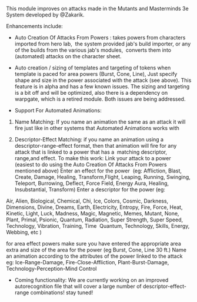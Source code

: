 This module improves on attacks made in the Mutants and Masterminds 3e System developed by @Zakarik.

Enhancements include:

- Auto Creation Of Attacks From Powers : takes powers from characters imported from hero lab,  the system provided jab's build importer, or any of the builds from the various jab's modules,  converts them into (automated) attacks on the character sheet. 

- Auto creation / sizing of templates and targeting of tokens when template is paced for area powers (Burst, Cone, Line), Just specify shape and size in the power associated with the attack (see above). This feature is in alpha and has a few known issues. The sizing and targeting is a bit off and will be optimized, also there is a dependency on warpgate, which is a retired module. Both issues are being addressed.

- Support For Automated Animations:

1) Name Matching: If you name an animation the same as an attack it will fire just like in other systems that Automated Animations works with

2) Descriptor-Effect Matching: if you name an animation using a descriptor-range-effect format, then that animation will fire for any attack that is linked to a power that has a  matching descriptor, range,and effect. To make this work:
Link your attack to a power (easiest to do using the Auto Creation Of Attacks From Powers mentioned above)
Enter an effect for the power  (eg: Affliction, Blast, Create, Damage, Healing, Transform,Flight, Leaping, Running, Swinging, Teleport, Burrowing, Deflect, Force Field, Energy Aura, Healing, Insubstantial, Transform)
Enter a descriptor for the power (eg:

Air, Alien, Biological, Chemical, Chi, Ice, Colors, Cosmic, Darkness, Dimensions, Divine, Dreams, Earth, Electricity, Entropy, Fire, Force, Heat, Kinetic, Light, Luck, Madness, Magic, Magnetic, Memes, Mutant, None, Plant, Primal, Psionic, Quantum, Radiation, Super Strength, Super Speed, Technology, Vibration, Training, Time  Quantum, Technology, Skills, Energy, Webbing, etc )

for area effect powers make sure you have entered the appropriate area extra and size of the area for the power (eg Burst, Cone, Line 30 ft.)
Name an animation according to the attributes of the power linked to the attack eg: Ice-Range-Damage, Fire-Close-Affliction, Plant-Burst-Damage, Technology-Perception-Mind Control


- Coming functionality: We are currently working on an improved autorecognition file that will cover a large number of descriptor-effect-range combinations! stay tuned!
